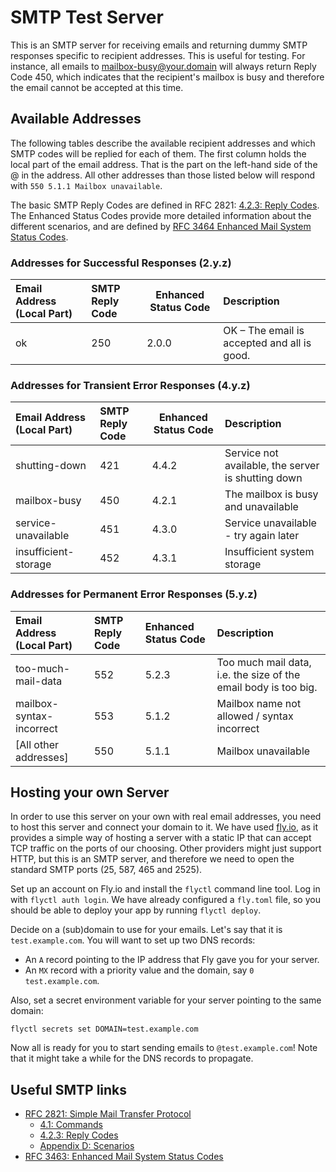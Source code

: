 # SMTP Test Server

This is an SMTP server for receiving emails and returning dummy SMTP responses specific to recipient addresses. This is
useful for testing. For instance, all emails to mailbox-busy@your.domain will always return Reply Code 450, which
indicates that the recipient's mailbox is busy and therefore the email cannot be accepted at this time.

## Available Addresses

The following tables describe the available recipient addresses and which SMTP codes will be replied for each of them.
The first column holds the local part of the email address. That is the part on the left-hand side of the @ in the address.
All other addresses than those listed below will respond with `550 5.1.1 Mailbox unavailable`.

The basic SMTP Reply Codes are defined in RFC 2821: [4.2.3: Reply Codes](https://www.rfc-editor.org/rfc/rfc2821#section-4.2.3).
The Enhanced Status Codes provide more detailed information about the different scenarios, and are defined by [RFC 3464 Enhanced Mail System Status Codes](https://datatracker.ietf.org/doc/html/rfc3463).

### Addresses for Successful Responses (2.y.z)

| Email Address (Local Part) | SMTP Reply Code | Enhanced Status Code | Description                                 |
| :------------------------- | :-------------- | -------------------- | :------------------------------------------ |
| ok                         | 250             | 2.0.0                | OK – The email is accepted and all is good. |

### Addresses for Transient Error Responses (4.y.z)

| Email Address (Local Part) | SMTP Reply Code | Enhanced Status Code | Description                                        |
| :------------------------- | :-------------- | -------------------- | :------------------------------------------------- |
| shutting-down              | 421             | 4.4.2                | Service not available, the server is shutting down |
| mailbox-busy               | 450             | 4.2.1                | The mailbox is busy and unavailable                |
| service-unavailable        | 451             | 4.3.0                | Service unavailable - try again later              |
| insufficient-storage       | 452             | 4.3.1                | Insufficient system storage                        |

### Addresses for Permanent Error Responses (5.y.z)

| Email Address (Local Part) | SMTP Reply Code | Enhanced Status Code | Description                                                     |
| :------------------------- | :-------------- | :------------------- | :-------------------------------------------------------------- |
| too-much-mail-data         | 552             | 5.2.3                | Too much mail data, i.e. the size of the email body is too big. |
| mailbox-syntax-incorrect   | 553             | 5.1.2                | Mailbox name not allowed / syntax incorrect                     |
| [All other addresses]      | 550             | 5.1.1                | Mailbox unavailable                                             |

## Hosting your own Server

In order to use this server on your own with real email addresses, you need to host this server and connect your domain to it.
We have used [fly.io](https://fly.io), as it provides a simple way of hosting a server with a static IP that can accept TCP traffic on the ports of our choosing.
Other providers might just support HTTP, but this is an SMTP server, and therefore we need to open the standard SMTP ports (25, 587, 465 and 2525).

Set up an account on Fly.io and install the `flyctl` command line tool. Log in with `flyctl auth login`.
We have already configured a `fly.toml` file, so you should be able to deploy your app by running `flyctl deploy`.

Decide on a (sub)domain to use for your emails. Let's say that it is `test.example.com`. You will want to set up two DNS records:

- An `A` record pointing to the IP address that Fly gave you for your server.
- An `MX` record with a priority value and the domain, say `0 test.example.com`.

Also, set a secret environment variable for your server pointing to the same domain:

```
flyctl secrets set DOMAIN=test.example.com
```

Now all is ready for you to start sending emails to `@test.example.com`! Note that it might take a while for the DNS records to propagate.

## Useful SMTP links

- [RFC 2821: Simple Mail Transfer Protocol](https://www.rfc-editor.org/rfc/rfc2821)
  - [4.1: Commands](https://www.rfc-editor.org/rfc/rfc2821#section-4.1)
  - [4.2.3: Reply Codes](https://www.rfc-editor.org/rfc/rfc2821#section-4.2.3)
  - [Appendix D: Scenarios](https://www.rfc-editor.org/rfc/rfc2821#appendix-D)
- [RFC 3463: Enhanced Mail System Status Codes](https://datatracker.ietf.org/doc/html/rfc3463)
